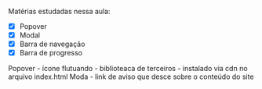 Matérias estudadas nessa aula:
- [x] Popover 
- [x] Modal
- [x] Barra de navegação
- [x] Barra de progresso

Popover - ícone flutuando - biblioteaca de terceiros - instalado via cdn no arquivo index.html
Moda - link de aviso que desce sobre o conteúdo do site

